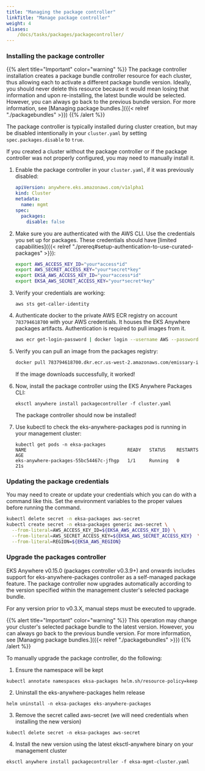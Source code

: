 ```yaml
---
title: "Managing the package controller"
linkTitle: "Manage package controller"
weight: 4
aliases:
    /docs/tasks/packages/packagecontroller/
---
```


### Installing the package controller

{{% alert title="Important" color="warning" %}}
The package controller installation creates a package bundle controller resource for each cluster, thus allowing each to activate a different package bundle version. Ideally, you should never delete this resource because it would mean losing that information and upon re-installing, the latest bundle would be selected. However, you can always go back to the previous bundle version. For more information, see [Managing package bundles.]({{< relref "./packagebundles" >}})
{{% /alert %}}

The package controller is typically installed during cluster creation, but may be disabled intentionally in your `cluster.yaml` by setting `spec.packages.disable` to `true`.

If you created a cluster without the package controller or if the package controller was not properly configured, you may need to manually install it.

1. Enable the package controller in your `cluster.yaml`, if it was previously disabled:
    ```yaml
    apiVersion: anywhere.eks.amazonaws.com/v1alpha1
    kind: Cluster
    metadata:
      name: mgmt
    spec:
      packages:
        disable: false
    ```

2. Make sure you are authenticated with the AWS CLI. Use the credentials you set up for packages. These credentials should have [limited capabilities]({{< relref "./prereq#setup-authentication-to-use-curated-packages" >}}):

    ```bash
    export AWS_ACCESS_KEY_ID="your*access*id"
    export AWS_SECRET_ACCESS_KEY="your*secret*key"
    export EKSA_AWS_ACCESS_KEY_ID="your*access*id"
    export EKSA_AWS_SECRET_ACCESS_KEY="your*secret*key"
    ```

3. Verify your credentials are working:
    ```shell
    aws sts get-caller-identity
    ```

4. Authenticate docker to the private AWS ECR registry on account `783794618700` with your AWS credentials. It houses the EKS Anywhere packages artifacts. Authentication is required to pull images from it.
    ```bash
    aws ecr get-login-password | docker login --username AWS --password-stdin 783794618700.dkr.ecr.us-west-2.amazonaws.com
    ```

5. Verify you can pull an image from the packages registry:
    ```bash
    docker pull 783794618700.dkr.ecr.us-west-2.amazonaws.com/emissary-ingress/emissary:v3.5.1-bf70150bcdfe3a5383ec8ad9cd7eea801a0cb074
    ```
    If the image downloads successfully, it worked!

6. Now, install the package controller using the EKS Anywhere Packages CLI:
    ```shell
    eksctl anywhere install packagecontroller -f cluster.yaml
    ```

    The package controller should now be installed!

7. Use kubectl to check the eks-anywhere-packages pod is running in your management cluster:
    ```
    kubectl get pods -n eksa-packages 
    NAME                                     READY   STATUS    RESTARTS   AGE
    eks-anywhere-packages-55bc54467c-jfhgp   1/1     Running   0          21s
    ```

### Updating the package credentials

You may need to create or update your credentials which you can do with a command like this. Set the environment variables to the proper values before running the command.
  ```bash
  kubectl delete secret -n eksa-packages aws-secret
  kubectl create secret -n eksa-packages generic aws-secret \
    --from-literal=AWS_ACCESS_KEY_ID=${EKSA_AWS_ACCESS_KEY_ID} \
    --from-literal=AWS_SECRET_ACCESS_KEY=${EKSA_AWS_SECRET_ACCESS_KEY}  \
    --from-literal=REGION=${EKSA_AWS_REGION}
  ```

### Upgrade the packages controller

EKS Anywhere v0.15.0 (packages controller v0.3.9+) and onwards includes support for eks-anywhere-packages controller as a self-managed package feature. The package controller now upgrades automatically according to the version specified within the management cluster's selected package bundle.

For any version prior to v0.3.X, manual steps must be executed to upgrade.

{{% alert title="Important" color="warning" %}}
This operation may change your cluster's selected package bundle to the latest version. However, you can always go back to the previous bundle version. For more information, see [Managing package bundles.]({{< relref "./packagebundles" >}})
{{% /alert %}}

To manually upgrade the package controller, do the following:

1. Ensure the namespace will be kept
```
kubectl annotate namespaces eksa-packages helm.sh/resource-policy=keep
```

2. Uninstall the eks-anywhere-packages helm release
```
helm uninstall -n eksa-packages eks-anywhere-packages
```

3. Remove the secret called aws-secret (we will need credentials when installing the new version)
```
kubectl delete secret -n eksa-packages aws-secret
```

4. Install the new version using the latest eksctl-anywhere binary on your management cluster
```
eksctl anywhere install packagecontroller -f eksa-mgmt-cluster.yaml
```
